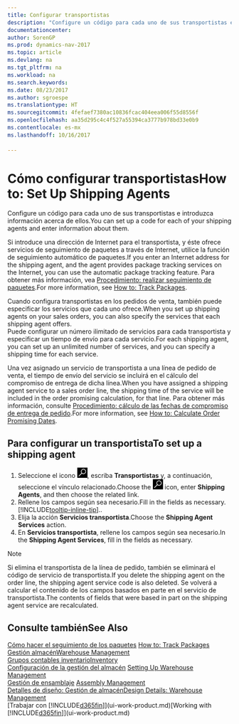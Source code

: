 ```yaml
---
title: Configurar transportistas
description: "Configure un código para cada uno de sus transportistas e introduzca información acerca de ellos."
documentationcenter: 
author: SorenGP
ms.prod: dynamics-nav-2017
ms.topic: article
ms.devlang: na
ms.tgt_pltfrm: na
ms.workload: na
ms.search.keywords: 
ms.date: 08/23/2017
ms.author: sgroespe
ms.translationtype: HT
ms.sourcegitcommit: 4fefaef7380ac10836fcac404eea006f55d8556f
ms.openlocfilehash: aa35d295c4c4f527a55394ca3777b978bd33e0b9
ms.contentlocale: es-mx
ms.lasthandoff: 10/16/2017

---
```

# <a name="how-to-set-up-shipping-agents"></a><span data-ttu-id="0f124-103">Cómo configurar transportistas</span><span class="sxs-lookup"><span data-stu-id="0f124-103">How to: Set Up Shipping Agents</span></span>
<span data-ttu-id="0f124-104">Configure un código para cada uno de sus transportistas e introduzca información acerca de ellos.</span><span class="sxs-lookup"><span data-stu-id="0f124-104">You can set up a code for each of your shipping agents and enter information about them.</span></span>  

<span data-ttu-id="0f124-105">Si introduce una dirección de Internet para el transportista, y éste ofrece servicios de seguimiento de paquetes a través de Internet, utilice la función de seguimiento automático de paquetes.</span><span class="sxs-lookup"><span data-stu-id="0f124-105">If you enter an Internet address for the shipping agent, and the agent provides package tracking services on the Internet, you can use the automatic package tracking feature.</span></span> <span data-ttu-id="0f124-106">Para obtener más información, vea [Procedimiento: realizar seguimiento de paquetes](sales-how-track-packages.md).</span><span class="sxs-lookup"><span data-stu-id="0f124-106">For more information, see [How to: Track Packages](sales-how-track-packages.md).</span></span>

<span data-ttu-id="0f124-107">Cuando configura transportistas en los pedidos de venta, también puede especificar los servicios que cada uno ofrece.</span><span class="sxs-lookup"><span data-stu-id="0f124-107">When you set up shipping agents on your sales orders, you can also specify the services that each shipping agent offers.</span></span>  
<span data-ttu-id="0f124-108">Puede configurar un número ilimitado de servicios para cada transportista y especificar un tiempo de envío para cada servicio.</span><span class="sxs-lookup"><span data-stu-id="0f124-108">For each shipping agent, you can set up an unlimited number of services, and you can specify a shipping time for each service.</span></span>  

<span data-ttu-id="0f124-109">Una vez asignado un servicio de transportista a una línea de pedido de venta, el tiempo de envío del servicio se incluirá en el cálculo del compromiso de entrega de dicha línea.</span><span class="sxs-lookup"><span data-stu-id="0f124-109">When you have assigned a shipping agent service to a sales order line, the shipping time of the service will be included in the order promising calculation, for that line.</span></span> <span data-ttu-id="0f124-110">Para obtener más información, consulte [Procedimiento: cálculo de las fechas de compromiso de entrega de pedido](sales-how-to-calculate-order-promising-dates.md).</span><span class="sxs-lookup"><span data-stu-id="0f124-110">For more information, see [How to: Calculate Order Promising Dates](sales-how-to-calculate-order-promising-dates.md).</span></span>

## <a name="to-set-up-a-shipping-agent"></a><span data-ttu-id="0f124-111">Para configurar un transportista</span><span class="sxs-lookup"><span data-stu-id="0f124-111">To set up a shipping agent</span></span>  
1.  <span data-ttu-id="0f124-112">Seleccione el icono ![Buscar página o informe](media/ui-search/search_small.png "icono Buscar página o informe"), escriba **Transportistas** y, a continuación, seleccione el vínculo relacionado.</span><span class="sxs-lookup"><span data-stu-id="0f124-112">Choose the ![Search for Page or Report](media/ui-search/search_small.png "Search for Page or Report icon") icon, enter **Shipping Agents**, and then choose the related link.</span></span>  
2.  <span data-ttu-id="0f124-113">Rellene los campos según sea necesario.</span><span class="sxs-lookup"><span data-stu-id="0f124-113">Fill in the fields as necessary.</span></span> [!INCLUDE[tooltip-inline-tip](includes/tooltip-inline-tip_md.md)]<span data-ttu-id="0f124-114">.</span><span class="sxs-lookup"><span data-stu-id="0f124-114">.</span></span>  
3.  <span data-ttu-id="0f124-115">Elija la acción **Servicios transportista**.</span><span class="sxs-lookup"><span data-stu-id="0f124-115">Choose the **Shipping Agent Services** action.</span></span>
4. <span data-ttu-id="0f124-116">En **Servicios transportista**, rellene los campos según sea necesario.</span><span class="sxs-lookup"><span data-stu-id="0f124-116">In the **Shipping Agent Services**, fill in the fields as necessary.</span></span>

> [!NOTE]  
>  <span data-ttu-id="0f124-117">Si elimina el transportista de la línea de pedido, también se eliminará el código de servicio de transportista.</span><span class="sxs-lookup"><span data-stu-id="0f124-117">If you delete the shipping agent on the order line, the shipping agent service code is also deleted.</span></span> <span data-ttu-id="0f124-118">Se volverá a calcular el contenido de los campos basados en parte en el servicio de transportista.</span><span class="sxs-lookup"><span data-stu-id="0f124-118">The contents of fields that were based in part on the shipping agent service are recalculated.</span></span>  

## <a name="see-also"></a><span data-ttu-id="0f124-119">Consulte también</span><span class="sxs-lookup"><span data-stu-id="0f124-119">See Also</span></span>
<span data-ttu-id="0f124-120">[Cómo hacer el seguimiento de los paquetes](sales-how-track-packages.md)  </span><span class="sxs-lookup"><span data-stu-id="0f124-120">[How to: Track Packages](sales-how-track-packages.md)  </span></span>  
[<span data-ttu-id="0f124-121">Gestión almacén</span><span class="sxs-lookup"><span data-stu-id="0f124-121">Warehouse Management</span></span>](warehouse-manage-warehouse.md)  
[<span data-ttu-id="0f124-122">Grupos contables inventario</span><span class="sxs-lookup"><span data-stu-id="0f124-122">Inventory</span></span>](inventory-manage-inventory.md)  
<span data-ttu-id="0f124-123">[Configuración de la gestión del almacén](warehouse-setup-warehouse.md)   </span><span class="sxs-lookup"><span data-stu-id="0f124-123">[Setting Up Warehouse Management](warehouse-setup-warehouse.md)   </span></span>  
<span data-ttu-id="0f124-124">[Gestión de ensamblaje](assembly-assemble-items.md)  </span><span class="sxs-lookup"><span data-stu-id="0f124-124">[Assembly Management](assembly-assemble-items.md)  </span></span>  
[<span data-ttu-id="0f124-125">Detalles de diseño: Gestión de almacén</span><span class="sxs-lookup"><span data-stu-id="0f124-125">Design Details: Warehouse Management</span></span>](design-details-warehouse-management.md)  
<span data-ttu-id="0f124-126">[Trabajar con [!INCLUDE[d365fin](includes/d365fin_md.md)]](ui-work-product.md)</span><span class="sxs-lookup"><span data-stu-id="0f124-126">[Working with [!INCLUDE[d365fin](includes/d365fin_md.md)]](ui-work-product.md)</span></span>  

